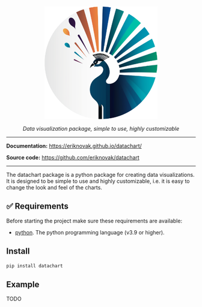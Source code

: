 <p align="center">
  <img src="https://github.com/eriknovak/datachart/blob/main/docs/assets/imgs/logo.png" alt="logo" height="300">
</p>

<p align="center">
<i>Data visualization package, simple to use, highly customizable</i>
<p>


---

**Documentation:** https://eriknovak.github.io/datachart/

**Source code:** https://github.com/eriknovak/datachart

---

The datachart package is a python package for creating data visualizations. It is designed to be simple to use and highly customizable, i.e. it is easy to change the look and feel of the charts.

## ✅ Requirements
Before starting the project make sure these requirements are available:

- [python]. The python programming language (v3.9 or higher).

## Install

```bash
pip install datachart
```

## Example

TODO



[python]: https://www.python.org/
